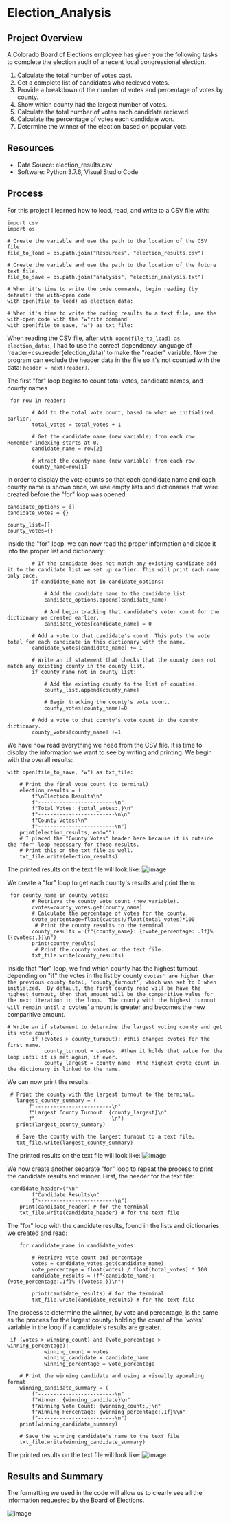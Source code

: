 # Election_Analysis

## Project Overview
A Colorado Board of Elections employee has given you the following tasks to complete the election audit of a recent local congressional election.

1. Calculate the total number of votes cast.
2. Get a complete list of candidates who recieved votes.
3. Provide a breakdown of the number of votes and percentage of votes by county.
4. Show which county had the largest number of votes.
5. Calculate the total number of votes each candidate recieved.
6. Calculate the percentage of votes each candidate won.
7. Determine the winner of the election based on popular vote.

## Resources
- Data Source: election_results.csv
- Software: Python 3.7.6, Visual Studio Code

## Process
For this project I learned how to load, read, and write to a CSV file with:

```
import csv
import os

# Create the variable and use the path to the location of the CSV file.
file_to_load = os.path.join("Resources", "election_results.csv")

# Create the variable and use the path to the location of the future text file.
file_to_save = os.path.join("analysis", "election_analysis.txt")

# When it's time to write the code commands, begin reading (by default) the with-open code
with open(file_to_load) as election_data:

# When it's time to write the coding results to a text file, use the with-open code with the "w"rite command
with open(file_to_save, "w") as txt_file:
```
When reading the CSV file, after `with open(file_to_load) as election_data:`, I had to use the correct dependency language of 'reader=csv.reader(election_data)' to make the "reader" variable.  Now the program can exclude the header data in the file so it's not counted with the data:  `header = next(reader)`.

The first "for" loop begins to count total votes, candidate names, and county names
```
 for row in reader:

        # Add to the total vote count, based on what we initialized earlier.
        total_votes = total_votes + 1

        # Get the candidate name (new variable) from each row. Remember indexing starts at 0.
        candidate_name = row[2]

        # xtract the county name (new variable) from each row.
        county_name=row[1]
```
In order to display the vote counts so that each candidate name and each county name is shown once, we use empty lists and dictionaries that were created before the "for" loop was opened:
```
candidate_options = []
candidate_votes = {}

county_list=[]
county_votes={}
```
Inside the "for" loop, we can now read the proper information and place it into the proper list and dictionarry:
```
        # If the candidate does not match any existing candidate add it to the candidate list we set up earlier. This will print each name only once.
        if candidate_name not in candidate_options:

            # Add the candidate name to the candidate list.
            candidate_options.append(candidate_name)

            # And begin tracking that candidate's voter count for the dictionary we created earlier.
            candidate_votes[candidate_name] = 0

        # Add a vote to that candidate's count. This puts the vote total for each candidate in this dictionary with the name.
        candidate_votes[candidate_name] += 1

        # Write an if statement that checks that the county does not match any existing county in the county list.
        if county_name not in county_list:

            # Add the existing county to the list of counties.
            county_list.append(county_name)

            # Begin tracking the county's vote count.
            county_votes[county_name]=0

        # Add a vote to that county's vote count in the county dictionary.
        county_votes[county_name] +=1
```
We have now read everything we need from the CSV file.  It is time to display the information we want to see by writing and printing.
We begin with the overall results:
```
with open(file_to_save, "w") as txt_file:

    # Print the final vote count (to terminal)
    election_results = (
        f"\nElection Results\n"
        f"-------------------------\n"
        f"Total Votes: {total_votes:,}\n"
        f"-------------------------\n\n"
        f"County Votes:\n"
        f"-------------------------\n")   
    print(election_results, end="")
    # I placed the "County Votes" header here because it is outside the "for" loop necessary for those results.
    # Print this on the txt file as well.
    txt_file.write(election_results)
```
The printed results on the text file will look like:
![image](https://github.com/jakatz87/Election_Analysis/blob/main/Resources/General%20Results%20Header.png)

We create a "for" loop to get each county's results and print them:
```
 for county_name in county_votes:
        # Retrieve the county vote count (new variable).
        cvotes=county_votes.get(county_name)
        # Calculate the percentage of votes for the county.
        cvote_percentage=float(cvotes)/float(total_votes)*100
         # Print the county results to the terminal.
        county_results = (f"{county_name}: {cvote_percentage: .1f}% ({cvotes:,})\n")
        print(county_results)
         # Print the county votes on the text file.
        txt_file.write(county_results)
```
Inside that "for" loop, we find which county has the highest turnout depending on "if" the votes in the list by county `cvotes' are higher than the previous county total, 'county_turnout', which was set to 0 when initialzed.  By default, the first county read will be have the highest turnout, then that amount will be the comparitive value for the next iteration in the loop.  The county with the highest turnout will remain until a `cvotes' amount is greater and becomes the new comparitive amount.
```
# Write an if statement to determine the largest voting county and get its vote count.
        if (cvotes > county_turnout): #this changes cvotes for the first name.
            county_turnout = cvotes  #then it holds that value for the loop until it is met again, if ever.
            county_largest = county_name  #the highest cvote count in the dictionary is linked to the name.
 ```
 We can now print the results:
 ```
  # Print the county with the largest turnout to the terminal.
    largest_county_summary = (
        f"-------------------------\n"
        f"Largest County Turnout: {county_largest}\n"
        f"-------------------------\n")
    print(largest_county_summary)

    # Save the county with the largest turnout to a text file.
    txt_file.write(largest_county_summary)
```
The printed results on the text file will look like:
![image](https://github.com/jakatz87/Election_Analysis/blob/main/Resources/County%20Turnout%20Print%20Results.png)

We now create another separate "for" loop to repeat the process to print the candidate results and winner.
First, the header for the text file:
```
 candidate_header=("\n"
        f"Candidate Results\n"
        f"-------------------------\n")
    print(candidate_header) # for the terminal
    txt_file.write(candidate_header) # for the text file
```
The "for" loop with the candidate results, found in the lists and dictionaries we created and read:
```
    for candidate_name in candidate_votes:

        # Retrieve vote count and percentage
        votes = candidate_votes.get(candidate_name)
        vote_percentage = float(votes) / float(total_votes) * 100
        candidate_results = (f"{candidate_name}: {vote_percentage:.1f}% ({votes:,})\n")

        print(candidate_results) # for the terminal
        txt_file.write(candidate_results) # for the text file
```
The process to determine the winner, by vote and percentage, is the same as the process for the largest county: holding the count of the `votes' variable in the loop if a candidate's results are greater.
```
 if (votes > winning_count) and (vote_percentage > winning_percentage):
            winning_count = votes
            winning_candidate = candidate_name
            winning_percentage = vote_percentage

    # Print the winning candidate and using a visually appealing format
    winning_candidate_summary = (
        f"-------------------------\n"
        f"Winner: {winning_candidate}\n"
        f"Winning Vote Count: {winning_count:,}\n"
        f"Winning Percentage: {winning_percentage:.1f}%\n"
        f"-------------------------\n")
    print(winning_candidate_summary)

    # Save the winning candidate's name to the text file
    txt_file.write(winning_candidate_summary)
```
The printed results on the text file will look like:
![image](https://github.com/jakatz87/Election_Analysis/blob/main/Resources/Candidate%20Print%20Results.png)

## Results and Summary
The formatting we used in the code will allow us to clearly see all the information requested by the Board of Elections.

![image](https://github.com/jakatz87/Election_Analysis/blob/main/Resources/Results%20Screenshot.png)
